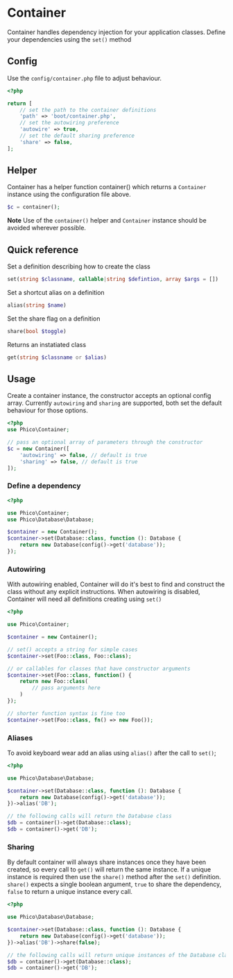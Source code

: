 # Container

Container handles dependency injection for your application classes. Define your dependencies using the `set()` method

## Config

Use the `config/container.php` file to adjust behaviour.

```php
<?php

return [
    // set the path to the container definitions
    'path' => 'boot/container.php',
    // set the autowiring preference
    'autowire' => true,
    // set the default sharing preference
    'share' => false,
];
```

## Helper

Container has a helper function container() which returns a `Container` instance using the configuration file above.

```php
$c = container();
```

**Note** Use of the `container()` helper and `Container` instance should be avoided wherever possible.

## Quick reference

Set a definition describing how to create the class

```php
set(string $classname, callable|string $defintion, array $args = [])
```

Set a shortcut alias on a definition

```php
alias(string $name)
```

Set the share flag on a definition

```php
share(bool $toggle)
```

Returns an instatiated class

```php
get(string $classname or $alias)
```

## Usage

Create a container instance, the constructor accepts an optional config array.
Currently `autowiring` and `sharing` are supported, both set the default behaviour for those options.

```php
<?php
use Phico\Container;

// pass an optional array of parameters through the constructor
$c = new Container([
    'autowiring' => false, // default is true
    'sharing' => false, // default is true
]);
```

### Define a dependency

```php
<?php

use Phico\Container;
use Phico\Database\Database;

$container = new Container();
$container->set(Database::class, function (): Database {
    return new Database(config()->get('database'));
});
```

### Autowiring

With autowiring enabled, Container will do it's best to find and construct the class without any explicit instructions.
When autowiring is disabled, Container will need all definitions creating using `set()`

```php
<?php

use Phico\Container;

$container = new Container();

// set() accepts a string for simple cases
$container->set(Foo::class, Foo::class);

// or callables for classes that have constructor arguments
$container->set(Foo::class, function() {
    return new Foo::class(
        // pass arguments here
    )
});

// shorter function syntax is fine too
$container->set(Foo::class, fn() => new Foo());
```

### Aliases

To avoid keyboard wear add an alias using `alias()` after the call to `set()`;

```php
<?php

use Phico\Database\Database;

$container->set(Database::class, function (): Database {
    return new Database(config()->get('database'));
})->alias('DB');

// the following calls will return the Database class
$db = container()->get(Database::class);
$db = container()->get('DB');
```

### Sharing

By default container will always share instances once they have been created, so every call to `get()` will return the same instance.
If a unique instance is required then use the `share()` method after the `set()` definition.
`share()` expects a single boolean argument, `true` to share the dependency, `false` to return a unique instance every call.

```php
<?php

use Phico\Database\Database;

$container->set(Database::class, function (): Database {
    return new Database(config()->get('database'));
})->alias('DB')->share(false);

// the following calls will return unique instances of the Database class
$db = container()->get(Database::class);
$db = container()->get('DB');
```
